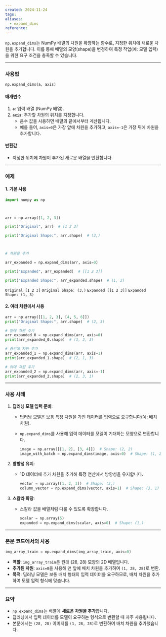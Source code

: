 ```yaml
---
created: 2024-11-24
tags: 
aliases:
  - expand_dims
reference:
---
```

`np.expand_dims`는 NumPy 배열의 차원을 확장하는 함수로, 지정한 위치에 새로운 차원을 추가합니다. 이를 통해 배열의 모양(shape)을 변경하여 특정 작업(예: 모델 입력)을 위한 요구 조건을 충족할 수 있습니다.

---

### **사용법**

```python
np.expand_dims(a, axis)
```

#### **매개변수**

1. **`a`**: 입력 배열 (NumPy 배열).
2. **`axis`**: 추가할 차원의 위치를 지정합니다.
    - 음수 값을 사용하면 배열의 끝에서부터 계산됩니다.
    - 예를 들어, `axis=0`은 가장 앞에 차원을 추가하고, `axis=-1`은 가장 뒤에 차원을 추가합니다.

#### **반환값**

- 지정한 위치에 차원이 추가된 새로운 배열을 반환합니다.

---

### **예제**

#### 1. 기본 사용

```python
import numpy as np

  

arr = np.array([1, 2, 3])

print("Original", arr)  # [1 2 3]

print("Original Shape:", arr.shape)  # (3,)

  

# 차원을 추가

arr_expanded = np.expand_dims(arr, axis=0)

print("Expanded", arr_expanded)  # [[1 2 3]]

print("Expanded Shape:", arr_expanded.shape)  # (1, 3)
```
`Original [1 2 3]`
`Original Shape: (3,)`
`Expanded [[1 2 3]]`
`Expanded Shape: (1, 3)`
#### 2. 여러 차원에서 사용

```python
arr = np.array([[1, 2, 3], [4, 5, 6]])
print("Original Shape:", arr.shape)  # (2, 3)

# 앞에 차원 추가
arr_expanded_0 = np.expand_dims(arr, axis=0)
print(arr_expanded_0.shape)  # (1, 2, 3)

# 중간에 차원 추가
arr_expanded_1 = np.expand_dims(arr, axis=1)
print(arr_expanded_1.shape)  # (2, 1, 3)

# 뒤에 차원 추가
arr_expanded_2 = np.expand_dims(arr, axis=-1)
print(arr_expanded_2.shape)  # (2, 3, 1)
```

---

### **사용 사례**

1. **딥러닝 모델 입력 준비**:
    
    - 딥러닝 모델은 보통 특정 차원을 가진 데이터를 입력으로 요구합니다(예: 배치 차원).
    - `np.expand_dims`를 사용해 입력 데이터를 모델이 기대하는 모양으로 변환합니다.
        
        ```python
        image = np.array([[1, 2], [3, 4]])  # Shape: (2, 2)
        image_with_batch = np.expand_dims(image, axis=0)  # Shape: (1, 2, 2)
        ```
        
2. **방향성 유지**:
    
    - 1D 데이터에 추가 차원을 추가해 특정 연산에서 방향성을 유지합니다.
        
        ```python
        vector = np.array([1, 2, 3])  # Shape: (3,)
        column_vector = np.expand_dims(vector, axis=1)  # Shape: (3, 1)
        ```
        
3. **스칼라 확장**:
    
    - 스칼라 값을 배열처럼 다룰 수 있도록 확장합니다.
        
        ```python
        scalar = np.array(5)
        expanded = np.expand_dims(scalar, axis=0)  # Shape: (1,)
        ```
        

---

### **본문 코드에서의 사용**

```python
img_array_train = np.expand_dims(img_array_train, axis=0)
```

- **역할**: `img_array_train`은 원래 (28, 28) 모양의 2D 배열입니다.
- **추가된 차원**: `axis=0`을 사용해 맨 앞에 배치 차원을 추가하여 `(1, 28, 28)`로 변환.
- **목적**: 딥러닝 모델은 보통 배치 형태의 입력 데이터를 요구하므로, 배치 차원을 추가하여 모델 입력 형식에 맞춥니다.

---

### **요약**

- `np.expand_dims`는 배열에 **새로운 차원을 추가**합니다.
- 딥러닝에서 입력 데이터를 모델이 요구하는 형식으로 변환할 때 자주 사용됩니다.
- 본문에서는 `(28, 28)` 이미지를 `(1, 28, 28)`로 변환하여 배치 차원을 추가했습니다.